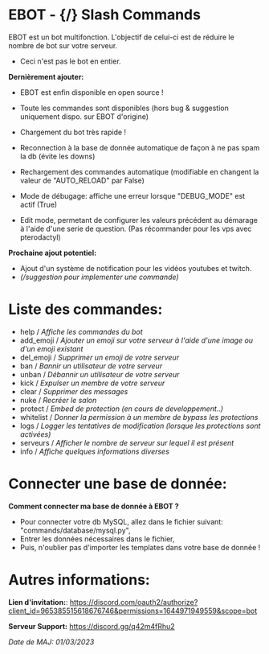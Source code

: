 # EBOT - {/} Slash Commands

EBOT est un bot multifonction. L'objectif de celui-ci est de réduire le nombre de bot sur votre serveur.
- Ceci n'est pas le bot en entier.

__Dernièrement ajouter:__
 - EBOT est enfin disponible en open source !
 - Toute les commandes sont disponibles (hors bug & suggestion uniquement dispo. sur EBOT d'origine)

 - Chargement du bot très rapide !
 - Reconnection à la base de donnée automatique de façon à ne pas spam la db (évite les downs)
 - Rechargement des commandes automatique (modifiable en changent la valeur de "AUTO_RELOAD" par False)
 - Mode de débugage: affiche une erreur lorsque "DEBUG_MODE" est actif (True)
 - Edit mode, permetant de configurer les valeurs précédent au démarage à l'aide d'une serie de question. (Pas récommander pour les vps avec pterodactyl)

__Prochaine ajout potentiel:__
 - Ajout d'un système de notification pour les vidéos youtubes et twitch.
 - *(/suggestion pour implementer une commande)*

# Liste des commandes:

- help / *Affiche les commandes du bot*
- add_emoji / *Ajouter un emoji sur votre serveur à l'aide d'une image ou d'un emoji existant* 
- del_emoji / *Supprimer un emoji de votre serveur*
- ban / *Bannir un utilisateur de votre serveur*
- unban / *Débannir un utilisateur de votre serveur*
- kick / *Expulser un membre de votre serveur*
- clear / *Supprimer des messages*
- nuke / *Recréer le salon*
- protect / *Embed de protection (en cours de developpement..)*
- whitelist / *Donner la permission à un membre de bypass les protections*
- logs / *Logger les tentatives de modification (lorsque les protections sont activées)*
- serveurs / *Afficher le nombre de serveur sur lequel il est présent*
- info / *Affiche quelques informations diverses*

# Connecter une base de donnée:

__Comment connecter ma base de donnée à EBOT ?__
 - Pour connecter votre db MySQL, allez dans le fichier suivant: "commands/database/mysql.py",
 - Entrer les données nécessaires dans le fichier,
 - Puis, n'oublier pas d'importer les templates dans votre base de donnée !

# Autres informations:

__Lien d'invitation:__: https://discord.com/oauth2/authorize?client_id=965385515618676746&permissions=1644971949559&scope=bot

__Serveur Support:__ https://discord.gg/q42m4fRhu2

*Date de MAJ: 01/03/2023*
